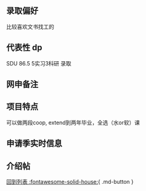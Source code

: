 ## 录取偏好
比较喜欢文书找工的

## 代表性 dp
SDU 86.5 5实习3科研 录取

## 网申备注

## 项目特点
可以做两段coop, extend到两年毕业，全选（水or软）课

## 申请季实时信息

## 介绍帖

[回到列表 :fontawesome-solid-house:](grade.md){ .md-button }
